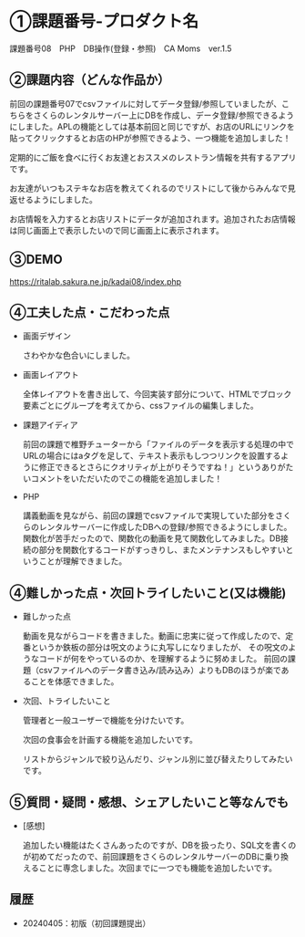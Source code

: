 # ①課題番号-プロダクト名
課題番号08　PHP　DB操作(登録・参照)　CA Moms　ver.1.5

## ②課題内容（どんな作品か）
前回の課題番号07でcsvファイルに対してデータ登録/参照していましたが、こちらをさくらのレンタルサーバー上にDBを作成し、データ登録/参照できるようにしました。APLの機能としては基本前回と同じですが、お店のURLにリンクを貼ってクリックするとお店のHPが参照できるよう、一つ機能を追加しました！

定期的にご飯を食べに行くお友達とおススメのレストラン情報を共有するアプリです。

お友達がいつもステキなお店を教えてくれるのでリストにして後からみんなで見返せるようにしました。

お店情報を入力するとお店リストにデータが追加されます。追加されたお店情報は同じ画面上で表示したいので同じ画面上に表示されます。

## ③DEMO
https://ritalab.sakura.ne.jp/kadai08/index.php

## ④工夫した点・こだわった点
- 画面デザイン

  さわやかな色合いにしました。 
 
- 画面レイアウト

  全体レイアウトを書き出して、今回実装す部分について、HTMLでブロック要素ごとにグループを考えてから、cssファイルの編集しました。

 
- 課題アイディア

  前回の課題で椎野チューターから「ファイルのデータを表示する処理の中でURLの場合にはaタグを足して、テキスト表示もしつつリンクを設置するように修正できるとさらにクオリティが上がりそうですね！」というありがたいコメントをいただいたのでこの機能を追加しました！
  

- PHP

  講義動画を見ながら、前回の課題でcsvファイルで実現していた部分をさくらのレンタルサーバーに作成したDBへの登録/参照できるようにしました。
  関数化が苦手だったので、関数化の動画を見て関数化してみました。DB接続の部分を関数化するコードがすっきりし、またメンテナンスもしやすいということが理解できました。


## ④難しかった点・次回トライしたいこと(又は機能)
- 難しかった点

  動画を見ながらコードを書きました。動画に忠実に従って作成したので、定番というか鉄板の部分は呪文のように丸写しになりましたが、
  その呪文のようなコードが何をやっているのか、を理解するように努めました。
  前回の課題（csvファイルへのデータ書き込み/読み込み）よりもDBのほうが楽であることを体感できました。

- 次回、トライしたいこと

  管理者と一般ユーザーで機能を分けたいです。

  次回の食事会を計画する機能を追加したいです。

  リストからジャンルで絞り込んだり、ジャンル別に並び替えたりしてみたいです。

 
## ⑤質問・疑問・感想、シェアしたいこと等なんでも
- [感想]

  追加したい機能はたくさんあったのですが、DBを扱ったり、SQL文を書くのが初めてだったので、前回課題をさくらのレンタルサーバーのDBに乗り換えることに専念しました。次回までに一つでも機能を追加したいです。
 
  
## 履歴
- 20240405：初版（初回課題提出）
